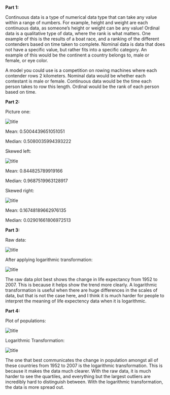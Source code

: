 **Part 1:**

Continuous data is a type of numerical data type that can take any value within a range of numbers. For example, height and weight are each continuous data, as someone’s height or weight can be any value!
Ordinal data is a qualitative type of data, where the rank is what matters. One example of this is the results of a boat race, and a ranking of the different contenders based on time taken to complete.
Nominal data is data that does not have a specific value, but rather fits into a specific category. An example of this would be the continent a country belongs to, male or female, or eye color.

A model you could use is a competition on rowing machines where each contender rows 2 kilometers. Nominal data would be whether each contestant is male or female. Continuous data would be the time each person takes to row this length. Ordinal would be the rank of each person based on time.

**Part 2:**
 
Picture one: 

![title](Graph1.PNG)


Mean: 0.5004439651051051

Median: 0.5080035994393222
 
Skewed left: 

![title](Plot2.PNG)


Mean: 0.844825789919166

Median: 0.9687519963128917
 
Skewed right: 

![title](Plot3.PNG)

 
Mean: 0.16748189662976135

Median: 0.02901661806972513
 
 
 
**Part 3:**

Raw data: 

 ![title](correctpart3raw.PNG)

After applying logarithmic transformation: 
 
 ![title](correctpart3log.PNG)

 
The raw data plot best shows the change in life expectancy from 1952 to 2007. This is because it helps show the trend more clearly. A logarithmic transformation is useful when there are huge differences in the scales of data, but that is not the case here, and I think it is much harder for people to interpret the meaning of life expectency data when it is logarithmic.
 
**Part 4:**

Plot of populations: 

 ![title](Populationboxnwhiskers.PNG)

Logarithmic Transformation: 

 ![title](logarithmicone.PNG)


The one that best communicates the change in population amongst all of these countries from 1952 to 2007 is the logarithmic transformation. This is because it makes the data much clearer. With the raw data, it is much harder to see the quartiles, and everything but the largest outliers are incredibly hard to distinguish between. With the logarithmic transformation, the data is more spread out.
